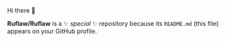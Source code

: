 Hi there 👋

**Ruflaw/Ruflaw** is a ✨ _special_ ✨ repository because its `README.md` (this file) appears on your GitHub profile.
